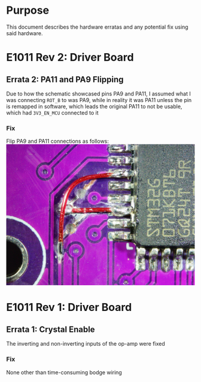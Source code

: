 # Purpose
This document describes the hardware erratas and any potential fix using said hardware.

# E1011 Rev 2: Driver Board
## Errata 2: PA11 and PA9 Flipping
Due to how the schematic showcased pins PA9 and PA11, I assumed what I was connecting `ROT_B` to was PA9, while in reality it was PA11 unless the pin is remapped in software, which leads the original PA11 to not be usable, which had `3V3_EN_MCU` connected to it

### Fix
Flip PA9 and PA11 connections as follows:
![Bodge Wire](.misc/2020_0809_014633_027.JPG)

# E1011 Rev 1: Driver Board

## Errata 1: Crystal Enable
The inverting and non-inverting inputs of the op-amp were fixed

### Fix
None other than time-consuming bodge wiring
